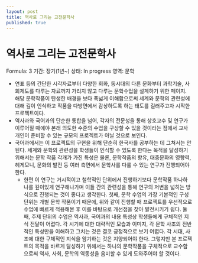 ```yaml
---
layout: post
title: 역사로 그리는 고전문학사
published: true
---
```

# 역사로 그리는 고전문학사

Formula: 3
기간: 장기(1년~)
상태: In progress
영역: 문학

- 연표 등의 간단한 시각자료부터 다양한 회화, 동시대의 다른 문화부터 과학기술, 사회제도를 다루는 자료까지 가리지 않고 다루는 문학수업을 설계하기 위한 페이지. 해당 문학작품이 탄생한 배경을 보다 폭넓게 이해함으로써 세계와 문학의 관련성에 대해 깊이 인식하고 작품을 다방면에서 감상하도록 하는 태도를 길러주고자 시작한 프로젝트이다.
- 역사과와 국어과의 단순한 통합을 넘어, 각자의 전문성을 통해 상호교수 및 연구가 이루어질 때에야 본래 의도한 수준의 수업을 구상할 수 있을 것이라는 점에서 교사 개인이 준비할 수 있는 규모의 프로젝트가 아닐 것으로 보인다.
- 국어과에서는 이 프로젝트의 구현을 위해 단순히 한국사를 공부하는 데 그쳐서는 안 된다. 세계와 문학의 관련성을 학생들이 인식할 수 있도록 한다는 목적을 달성하기 위해서는 문학 작품 각개가 가진 특성은 물론, 문학작품의 향유, 대중문화의 영향력, 헤게모니, 문화의 발전 등 여러 측면에서 문학사를 다룰 수 있는 연구가 진행되어야 한다.
    - 한편 이 연구는 거시적이고 철학적인 단위에서 진행하기보다 문학작품 하나하나를 깊이있게 연구해나가며 이들 간의 관련성을 통해 연구의 저변을 넓히는 방식으로 진행되는 것이 좋다고 생각한다. 첫째, 문학 수업의 가장 기본적인 구성 단위는 개별 문학 작품이기 때문에, 위와 같이 진행할 때 프로젝트를 우선적으로 수업에 빠르게 적용해본 후 이를 바탕으로 개선점을 찾아 발전시키기 쉽다. 둘째, 주제 단위의 수업은 역사과, 국어과의 내용 특성상 학생들에게 구체적인 지식 전달이 어렵다. 각 시기에 대한 대략적인 모습과 이미지, 각 문학 사조의 전반적인 특성만을 이해하고 그치는 것은 결코 긍정적으로 보기 어렵다. 각 시대, 사조에 대한 구체적인 지식을 암기하는 것은 지양되어야 한다. 그렇지만 본 프로젝트의 목적을 바르게 달성하기 위해서는 하나의 문학작품을 구체적으로 교수함으로써 역사, 사회, 문학의 역동성을 음미할 수 있게 도와주어야 할 것이다.
